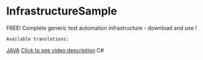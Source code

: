# InfrastructureSample
FREE! Complete generic test automation infrastructure - download and use !

    Available translations: 
[JAVA](https://github.com/sergeicher1/InfraSample_JAVA_translation) 
    [Click to see video description](https://youtu.be/29fh8bns04s)
    C# 
